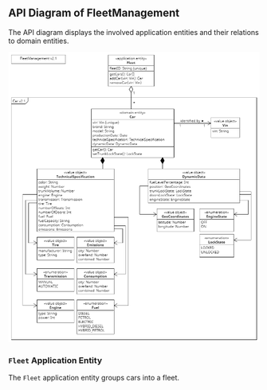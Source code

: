 ## API Diagram of FleetManagement
The API diagram displays the involved application entities and their relations to domain entities. 

![](../figures/fleetmanagement_api_diagram.png)

### `Fleet` Application Entity
The `Fleet` application entity groups cars into a fleet. 
